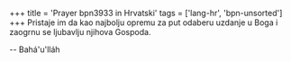 +++
title = 'Prayer bpn3933 in Hrvatski'
tags = ['lang-hr', 'bpn-unsorted']
+++
Pristaje im da kao najbolju opremu za put odaberu uzdanje u Boga i zaogrnu se ljubavlju njihova Gospoda.

-- Bahá'u'lláh
